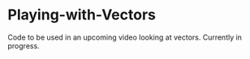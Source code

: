 # Playing-with-Vectors
Code to be used in an upcoming video looking at vectors. Currently in progress.
